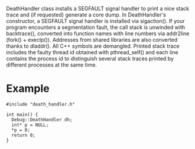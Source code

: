 DeathHandler class installs a SEGFAULT signal handler to print
a nice stack trace and (if requested) generate a core dump.
In DeathHandler's constructor, a SEGFAULT signal handler
is installed via sigaction(). If your program encounters a segmentation
fault, the call stack is unwinded with backtrace(), converted into
function names with line numbers via addr2line (fork() + execlp()).
Addresses from shared libraries are also converted thanks to dladdr().
All C++ symbols are demangled. Printed stack trace includes the faulty
thread id obtained with pthread_self() and each line contains the process
id to distinguish several stack traces printed by different processes at
the same time.

Example
=======
~~~~{.cc}
#include "death_handler.h"

int main() {
  Debug::DeathHandler dh;
  int* p = NULL;
  *p = 0;
  return 0;
}
~~~~
